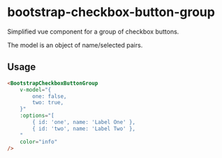 # bootstrap-checkbox-button-group

Simplified vue component for a group of checkbox buttons.

The model is an object of name/selected pairs.

## Usage

```html
<BootstrapCheckboxButtonGroup
	v-model="{
		one: false,
		two: true,
	}"
	:options="[
		{ id: 'one', name: 'Label One' },
		{ id: 'two', name: 'Label Two' },
	"
	color="info"
/>
```

